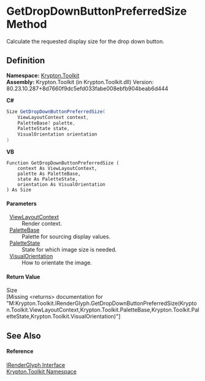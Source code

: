 # GetDropDownButtonPreferredSize Method


Calculate the requested display size for the drop down button.



## Definition
**Namespace:** <a href="79d2eac2-21f4-54ff-7552-b20c33c30600.md">Krypton.Toolkit</a>  
**Assembly:** Krypton.Toolkit (in Krypton.Toolkit.dll) Version: 80.23.10.287+8d7660f9dc5efd033fabe008ebfb904beab6d444

**C#**
``` C#
Size GetDropDownButtonPreferredSize(
	ViewLayoutContext context,
	PaletteBase? palette,
	PaletteState state,
	VisualOrientation orientation
)
```
**VB**
``` VB
Function GetDropDownButtonPreferredSize ( 
	context As ViewLayoutContext,
	palette As PaletteBase,
	state As PaletteState,
	orientation As VisualOrientation
) As Size
```



#### Parameters
<dl><dt>  <a href="d94d703a-56ce-4f85-7e5d-a7e3debed319.md">ViewLayoutContext</a></dt><dd>Render context.</dd><dt>  <a href="6da77fa5-1590-4646-f2ea-70002c922aee.md">PaletteBase</a></dt><dd>Palette for sourcing display values.</dd><dt>  <a href="93e626cd-00cf-240e-06c6-ab4d47e982ba.md">PaletteState</a></dt><dd>State for which image size is needed.</dd><dt>  <a href="d38051f8-c2cc-e81c-0029-02f7ad46f2fa.md">VisualOrientation</a></dt><dd>How to orientate the image.</dd></dl>

#### Return Value
Size  
\[Missing &lt;returns&gt; documentation for "M:Krypton.Toolkit.IRenderGlyph.GetDropDownButtonPreferredSize(Krypton.Toolkit.ViewLayoutContext,Krypton.Toolkit.PaletteBase,Krypton.Toolkit.PaletteState,Krypton.Toolkit.VisualOrientation)"\]

## See Also


#### Reference
<a href="36266159-e40a-9fe7-0c56-3cb7df7b27e2.md">IRenderGlyph Interface</a>  
<a href="79d2eac2-21f4-54ff-7552-b20c33c30600.md">Krypton.Toolkit Namespace</a>  

